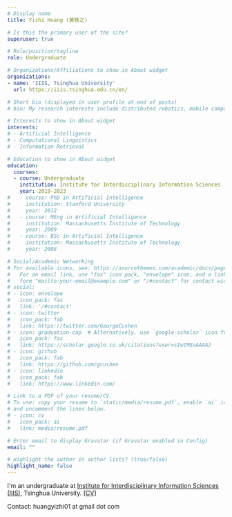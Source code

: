 ```yaml
---
# Display name
title: Yizhi Huang (黄轶之)

# Is this the primary user of the site?
superuser: true

# Role/position/tagline
role: Undergraduate

# Organizations/Affiliations to show in About widget
organizations:
- name: 'IIIS, Tsinghua University'
  url: https://iiis.tsinghua.edu.cn/en/

# Short bio (displayed in user profile at end of posts)
# bio: My research interests include distributed robotics, mobile computing and programmable matter.

# Interests to show in About widget
interests:
# - Artificial Intelligence
# - Computational Linguistics
# - Information Retrieval

# Education to show in About widget
education:
  courses:
  - course: Undergraduate
    institution: Institute for Interdisciplinary Information Sciences (IIIS), Tsinghua University
    year: 2019-2023
#   - course: PhD in Artificial Intelligence
#     institution: Stanford University
#     year: 2012
#   - course: MEng in Artificial Intelligence
#     institution: Massachusetts Institute of Technology
#     year: 2009
#   - course: BSc in Artificial Intelligence
#     institution: Massachusetts Institute of Technology
#     year: 2008

# Social/Academic Networking
# For available icons, see: https://sourcethemes.com/academic/docs/page-builder/#icons
#   For an email link, use "fas" icon pack, "envelope" icon, and a link in the
#   form "mailto:your-email@example.com" or "/#contact" for contact widget.
# social:
# - icon: envelope
#   icon_pack: fas
#   link: '/#contact'
# - icon: twitter
#   icon_pack: fab
#   link: https://twitter.com/GeorgeCushen
# - icon: graduation-cap  # Alternatively, use `google-scholar` icon from `ai` icon pack
#   icon_pack: fas
#   link: https://scholar.google.co.uk/citations?user=sIwtMXoAAAAJ
# - icon: github
#   icon_pack: fab
#   link: https://github.com/gcushen
# - icon: linkedin
#   icon_pack: fab
#   link: https://www.linkedin.com/

# Link to a PDF of your resume/CV.
# To use: copy your resume to `static/media/resume.pdf`, enable `ai` icons in `params.toml`, 
# and uncomment the lines below.
# - icon: cv
#   icon_pack: ai
#   link: media/resume.pdf

# Enter email to display Gravatar (if Gravatar enabled in Config)
email: ""

# Highlight the author in author lists? (true/false)
highlight_name: false
---
```


I'm an undergraduate at [Institute for Interdisciplinary Information Sciences (IIIS)](https://iiis.tsinghua.edu.cn/en/), Tsinghua University. [[CV](https://yizhihuang.org/blog/wp-content/uploads/2021/07/CV.pdf)]

Contact: huangyizhi01 at gmail dot com

<!--{{< icon name="download" pack="fas" >}} Download my {{< staticref "media/demo_resume.pdf" "newtab" >}}resumé{{< /staticref >}}.-->
